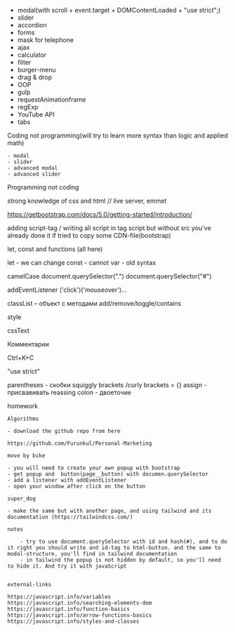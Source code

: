 - modal(with scroll + event.target +  DOMContentLoaded + "use strict";)
- slider
- accordion
- forms
- mask for telephone 
- ajax
- calculator
- filter
- burger-menu
- drag & drop
- OOP
- gulp 
- requestAnimationframe
- regExp
- YouTube API
- tabs

Coding not programming(will try to learn more syntax than logic and applied math)

    - modal 
    - slider
    - advanced modal
    - advanced slider

Programming not coding

strong knowledge of css and html // live server, emmet

https://getbootstrap.com/docs/5.0/getting-started/introduction/

adding script-tag / writing all script in tag script but without src
you've already done it if tried to copy some CDN-file(bootstrap)

let, const and functions (all here)

let - we can change
const - cannot
var - old syntax

camelCase
document.querySelector(".")
document.querySelector("#")


addEventListener ('click')('mouseover')...

classList – объект с методами add/remove/toggle/contains

style

cssText

Комментарии

Ctrl+K+C 

"use strict" 

parentheses - скобки
squiggly brackets /curly brackets = {}
assign - присвавивать
reassing
colon - двоеточие

homework

    Algorithms

    - download the github repo from here 

    https://github.com/Furunkul/Personal-Marketing

    move by bike

    - you will need to create your own popup with bootstrap
    - get popup and  button(page__button) with documen.querySelector
    - add a listener with addEventListener 
    - open your window after click on the button

    super_dog

    - make the same but with another page, and using tailwind and its documentation (https://tailwindcss.com/)
    
    notes 

        - try to use document.querySelector with id and hash(#), and to do it right you should write and id-tag to html-button. and the same to modal-structure, you'll find in tailwind documentation
        - in tailwind the popup is not hidden by default, so you'll need to hide it. And try it with javaScript


    external-links

    https://javascript.info/variables
    https://javascript.info/searching-elements-dom
    https://javascript.info/function-basics
    https://javascript.info/arrow-functions-basics
    https://javascript.info/styles-and-classes


    